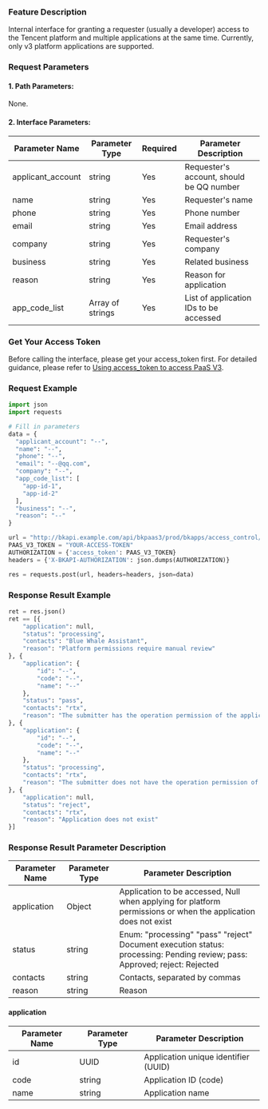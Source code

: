### Feature Description
Internal interface for granting a requester (usually a developer) access to the Tencent platform and multiple applications at the same time. Currently, only v3 platform applications are supported.

### Request Parameters

#### 1. Path Parameters:
None.

#### 2. Interface Parameters:

| Parameter Name     | Parameter Type   | Required | Parameter Description        |
| ------------------ | ---------------- | -------- | ---------------------------- |
| applicant_account  | string           | Yes      | Requester's account, should be QQ number |
| name               | string           | Yes      | Requester's name             |
| phone              | string           | Yes      | Phone number                 |
| email              | string           | Yes      | Email address                |
| company            | string           | Yes      | Requester's company          |
| business           | string           | Yes      | Related business             |
| reason             | string           | Yes      | Reason for application        |
| app_code_list      | Array of strings | Yes      | List of application IDs to be accessed |

### Get Your Access Token
Before calling the interface, please get your access_token first. For detailed guidance, please refer to [Using access_token to access PaaS V3](https://bk.tencent.com/docs/markdown/PaaS3.0/topics/paas/access_token).

### Request Example
```python
import json
import requests

# Fill in parameters
data = {
  "applicant_account": "--",
  "name": "--",
  "phone": "--",
  "email": "--@qq.com",
  "company": "--",
  "app_code_list": [
    "app-id-1",
    "app-id-2"
  ],
  "business": "--",
  "reason": "--"
}

url = "http://bkapi.example.com/api/bkpaas3/prod/bkapps/access_control/multi_apply_record/"
PAAS_V3_TOKEN = "YOUR-ACCESS-TOKEN"
AUTHORIZATION = {'access_token': PAAS_V3_TOKEN}
headers = {'X-BKAPI-AUTHORIZATION': json.dumps(AUTHORIZATION)}

res = requests.post(url, headers=headers, json=data)
```

### Response Result Example
```python
ret = res.json()
ret == [{
    "application": null,
    "status": "processing",
    "contacts": "Blue Whale Assistant",
    "reason": "Platform permissions require manual review"
}, {
    "application": {
        "id": "--",
        "code": "--",
        "name": "--"
    },
    "status": "pass",
    "contacts": "rtx",
    "reason": "The submitter has the operation permission of the application, and the document is automatically approved"
}, {
    "application": {
        "id": "--",
        "code": "--",
        "name": "--"
    },
    "status": "processing",
    "contacts": "rtx",
    "reason": "The submitter does not have the operation permission of the application and needs to contact the developer of the application for review"
}, {
    "application": null,
    "status": "reject",
    "contacts": "rtx",
    "reason": "Application does not exist"
}]
```

### Response Result Parameter Description
| Parameter Name | Parameter Type | Parameter Description                                           |
| -------------- | -------------- | --------------------------------------------------------------- |
| application    | Object         | Application to be accessed, Null when applying for platform permissions or when the application does not exist |
| status         | string         | Enum: "processing" "pass" "reject" Document execution status: processing: Pending review; pass: Approved; reject: Rejected |
| contacts       | string         | Contacts, separated by commas                                   |
| reason         | string         | Reason                                                          |

#### application
| Parameter Name | Parameter Type | Parameter Description |
| -------------- | -------------- | --------------------- |
| id             | UUID           | Application unique identifier (UUID) |
| code           | string         | Application ID (code) |
| name           | string         | Application name      |